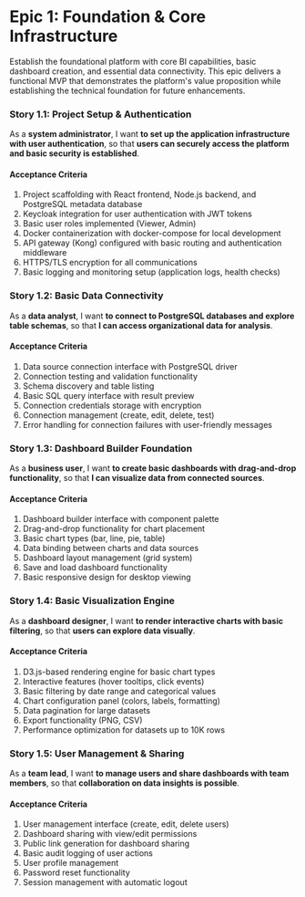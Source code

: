 # Epic 1: Foundation & Core Infrastructure

Establish the foundational platform with core BI capabilities, basic dashboard creation, and essential data connectivity. This epic delivers a functional MVP that demonstrates the platform's value proposition while establishing the technical foundation for future enhancements.

### Story 1.1: Project Setup & Authentication

As a **system administrator**, 
I want **to set up the application infrastructure with user authentication**, 
so that **users can securely access the platform and basic security is established**.

#### Acceptance Criteria

1. Project scaffolding with React frontend, Node.js backend, and PostgreSQL metadata database
2. Keycloak integration for user authentication with JWT tokens
3. Basic user roles implemented (Viewer, Admin)
4. Docker containerization with docker-compose for local development
5. API gateway (Kong) configured with basic routing and authentication middleware
6. HTTPS/TLS encryption for all communications
7. Basic logging and monitoring setup (application logs, health checks)

### Story 1.2: Basic Data Connectivity

As a **data analyst**, 
I want **to connect to PostgreSQL databases and explore table schemas**, 
so that **I can access organizational data for analysis**.

#### Acceptance Criteria

1. Data source connection interface with PostgreSQL driver
2. Connection testing and validation functionality
3. Schema discovery and table listing
4. Basic SQL query interface with result preview
5. Connection credentials storage with encryption
6. Connection management (create, edit, delete, test)
7. Error handling for connection failures with user-friendly messages

### Story 1.3: Dashboard Builder Foundation

As a **business user**, 
I want **to create basic dashboards with drag-and-drop functionality**, 
so that **I can visualize data from connected sources**.

#### Acceptance Criteria

1. Dashboard builder interface with component palette
2. Drag-and-drop functionality for chart placement
3. Basic chart types (bar, line, pie, table)
4. Data binding between charts and data sources
5. Dashboard layout management (grid system)
6. Save and load dashboard functionality
7. Basic responsive design for desktop viewing

### Story 1.4: Basic Visualization Engine

As a **dashboard designer**, 
I want **to render interactive charts with basic filtering**, 
so that **users can explore data visually**.

#### Acceptance Criteria

1. D3.js-based rendering engine for basic chart types
2. Interactive features (hover tooltips, click events)
3. Basic filtering by date range and categorical values
4. Chart configuration panel (colors, labels, formatting)
5. Data pagination for large datasets
6. Export functionality (PNG, CSV)
7. Performance optimization for datasets up to 10K rows

### Story 1.5: User Management & Sharing

As a **team lead**, 
I want **to manage users and share dashboards with team members**, 
so that **collaboration on data insights is possible**.

#### Acceptance Criteria

1. User management interface (create, edit, delete users)
2. Dashboard sharing with view/edit permissions
3. Public link generation for dashboard sharing
4. Basic audit logging of user actions
5. User profile management
6. Password reset functionality
7. Session management with automatic logout

